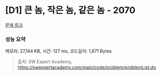 # [D1] 큰 놈, 작은 놈, 같은 놈 - 2070 

[문제 링크](https://swexpertacademy.com/main/code/problem/problemDetail.do?contestProbId=AV5QQ6qqA40DFAUq) 

### 성능 요약

메모리: 27,144 KB, 시간: 127 ms, 코드길이: 1,871 Bytes



> 출처: SW Expert Academy, https://swexpertacademy.com/main/code/problem/problemList.do